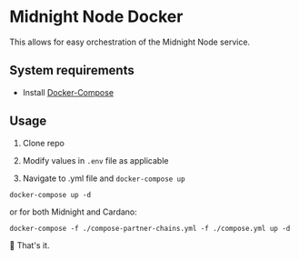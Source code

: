 # Midnight Node Docker

This allows for easy orchestration of the Midnight Node service.

## System requirements

- Install [Docker-Compose](https://docs.docker.com/compose/install/)

## Usage

1. Clone repo

3. Modify values in `.env` file as applicable 

2. Navigate to .yml file and `docker-compose up`

```shell
docker-compose up -d
```

or for both Midnight and Cardano:

```shell
docker-compose -f ./compose-partner-chains.yml -f ./compose.yml up -d
```

🚀 That's it.
